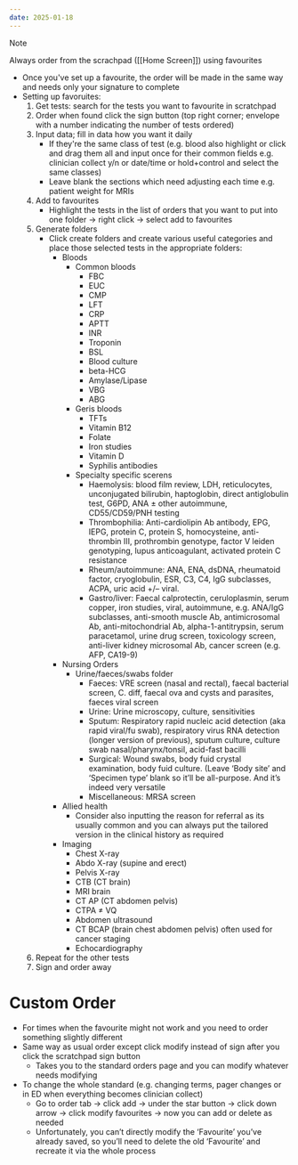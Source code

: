 ```yaml
---
date: 2025-01-18
---
```


> [!NOTE]
> Always order from the scrachpad ([[Home Screen]]) using favourites
- Once you've set up a favourite, the order will be made in the same way and needs only your signature to complete
- Setting up favoruites:
	1. Get tests: search for the tests you want to favourite in scratchpad
	2. Order when found click the sign button (top right corner; envelope with a number indicating the number of tests ordered)
	3. Input data; fill in data how you want it daily
		- If they're the same class of test (e.g. blood also highlight or click and drag them all and input once for their common fields e.g. clinician collect y/n or date/time or hold+control and select the same classes)
		- Leave blank the sections which need adjusting each time e.g. patient weight for MRIs
	4. Add to favourites
		- Highlight the tests in the list of orders that you want to put into one folder -> right click -> select add to favourites
	5. Generate folders
		- Click create folders and create various useful categories and place those selected tests in the appropriate folders:
			- Bloods
				- Common bloods
					- FBC
					- EUC
					- CMP
					- LFT
					- CRP
					- APTT
					- INR
					- Troponin
					- BSL
					- Blood culture
					- beta-HCG
					- Amylase/Lipase
					- VBG
					- ABG
				- Geris bloods
					- TFTs
					- Vitamin B12
					- Folate
					- Iron studies
					- Vitamin D
					- Syphilis antibodies
				- Specialty specific scerens
					- Haemolysis: blood film review, LDH, reticulocytes, unconjugated bilirubin, haptoglobin, direct antiglobulin test, G6PD, ANA ± other autoimmune, CD55/CD59/PNH testing
					- Thrombophilia: Anti-cardiolipin Ab antibody, EPG, IEPG, protein C, protein S, homocysteine, anti-thrombin III, prothrombin genotype, factor V leiden genotyping, lupus anticoagulant, activated protein C resistance
					- Rheum/autoimmune: ANA, ENA, dsDNA, rheumatoid factor, cryoglobulin,  ESR, C3, C4, IgG subclasses, ACPA, uric acid +/– viral.  
					- Gastro/liver: Faecal calprotectin, ceruloplasmin, serum copper, iron studies,  viral, autoimmune, e.g. ANA/IgG subclasses, anti-smooth muscle Ab, antimicrosomal Ab, anti-mitochondrial Ab, alpha-1-antitrypsin, serum paracetamol, urine drug screen, toxicology screen, anti-liver kidney microsomal Ab, cancer screen (e.g. AFP, CA19-9)
			- Nursing Orders
				- Urine/faeces/swabs folder
					- Faeces: VRE screen (nasal and rectal), faecal bacterial screen, C. diff, faecal ova  and cysts and parasites, faeces viral screen
					- Urine: Urine microscopy, culture, sensitivities
					- Sputum: Respiratory rapid nucleic acid detection (aka rapid viral/fu swab),  respiratory virus RNA detection (longer version of previous), sputum culture, culture swab nasal/pharynx/tonsil, acid-fast bacilli
					- Surgical: Wound swabs, body fuid crystal examination, body fuid culture.  (Leave ‘Body site’ and ‘Specimen type’ blank so it’ll be all-purpose. And it’s indeed very versatile
					- Miscellaneous: MRSA screen
			- Allied health
				- Consider also inputting the reason for referral as its usually common and you can always put the tailored version in the clinical history as required
			- Imaging
				- Chest X-ray
				- Abdo X-ray (supine and erect)
				- Pelvis X-ray
				- CTB (CT brain)
				- MRI brain
				- CT AP (CT abdomen pelvis)
				- CTPA ≠ VQ
				- Abdomen ultrasound
				- CT BCAP (brain chest abdomen pelvis) often used for cancer staging
				- Echocardiography
	1. Repeat for the other tests
	2. Sign and order away
# Custom Order
- For times when the favourite might not work and you need to order something slightly different
- Same way as usual order except click modify instead of sign after you click the scratchpad sign button
	- Takes you to the standard orders page and you can modify whatever needs modifying
- To change the whole standard (e.g. changing terms, pager changes or in ED when everything becomes clinician collect)
	- Go to order tab -> click add -> under the star button -> click down arrow -> click modify favourites -> now you can add or delete as needed
	- Unfortunately, you can’t directly modify the ‘Favourite’ you’ve already saved, so you’ll need to delete the old ‘Favourite’ and recreate it via the whole process